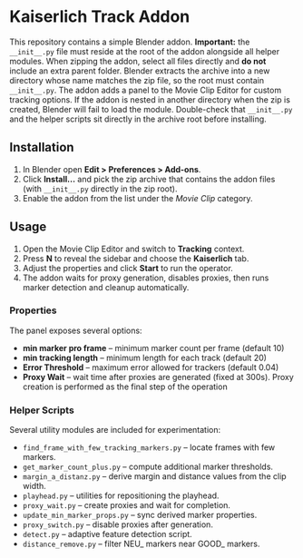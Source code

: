 # Kaiserlich Track Addon

This repository contains a simple Blender addon. **Important:** the
`__init__.py` file must reside at the root of the addon alongside all helper
modules. When zipping the addon, select all files directly and **do not**
include an extra parent folder. Blender extracts the archive into a new
directory whose name matches the zip file, so the root must contain
`__init__.py`. The addon adds a panel to the Movie Clip Editor for custom
tracking options.
If the addon is nested in another directory when the zip is created,
Blender will fail to load the module. Double-check that `__init__.py` and
the helper scripts sit directly in the archive root before installing.

## Installation
1. In Blender open **Edit > Preferences > Add-ons**.
2. Click **Install...** and pick the zip archive that contains the addon files
   (with `__init__.py` directly in the zip root).
3. Enable the addon from the list under the *Movie Clip* category.

## Usage
1. Open the Movie Clip Editor and switch to **Tracking** context.
2. Press **N** to reveal the sidebar and choose the **Kaiserlich** tab.
3. Adjust the properties and click **Start** to run the operator.
4. The addon waits for proxy generation, disables proxies, then runs
   marker detection and cleanup automatically.

### Properties

The panel exposes several options:

- **min marker pro frame** – minimum marker count per frame (default 10)
- **min tracking length** – minimum length for each track (default 20)
- **Error Threshold** – maximum error allowed for trackers (default 0.04)
- **Proxy Wait** – wait time after proxies are generated (fixed at 300s).
  Proxy creation is performed as the final step of the operation

### Helper Scripts

Several utility modules are included for experimentation:

- `find_frame_with_few_tracking_markers.py` – locate frames with few markers.
- `get_marker_count_plus.py` – compute additional marker thresholds.
- `margin_a_distanz.py` – derive margin and distance values from the clip width.
- `playhead.py` – utilities for repositioning the playhead.
- `proxy_wait.py` – create proxies and wait for completion.
- `update_min_marker_props.py` – sync derived marker properties.
- `proxy_switch.py` – disable proxies after generation.
- `detect.py` – adaptive feature detection script.
- `distance_remove.py` – filter NEU_ markers near GOOD_ markers.
